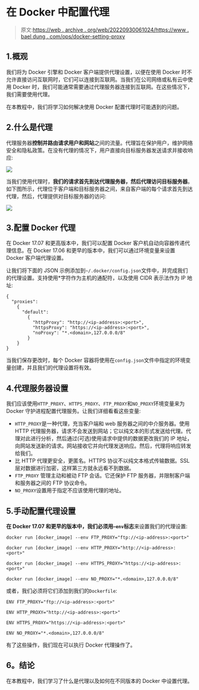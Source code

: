 # 在 Docker 中配置代理

> 原文:[https://web . archive . org/web/20220930061024/https://www . bael dung . com/ops/docker-setting-proxy](https://web.archive.org/web/20220930061024/https://www.baeldung.com/ops/docker-setting-proxy)

## 1.概观

我们将为 Docker 引擎和 Docker 客户端提供代理设置，以便在使用 Docker 时不允许直接访问互联网时，它们可以连接到互联网。当我们在公司网络或私有云中使用 Docker 时，我们可能通常需要通过代理服务器连接到互联网。在这些情况下，我们需要使用代理。

在本教程中，我们将学习如何解决使用 Docker 配置代理时可能遇到的问题。

## 2.什么是代理

代理服务器**控制并路由请求用户和网站**之间的流量。代理旨在保护用户，维护网络安全和隐私政策。在没有代理的情况下，用户直接向目标服务器发送请求并接收响应:

[![](../Images/b5d4dd7591860e733dd89e072c878f16.png)](/web/20220727020745/https://www.baeldung.com/wp-content/uploads/2022/05/docker-proxy-2.png)

当我们使用代理时，**我们的请求首先到达代理服务器，然后代理访问目标服务器**。如下图所示，代理位于客户端和目标服务器之间，来自客户端的每个请求首先到达代理，然后，代理提供对目标服务器的访问:

[![](../Images/81b15296394821dc4ebfe6020cfca452.png)](/web/20220727020745/https://www.baeldung.com/wp-content/uploads/2022/05/docker-proxy-1.png)

## 3.配置 Docker 代理

在 Docker 17.07 和更高版本中，我们可以配置 Docker 客户机自动向容器传递代理信息。在 Docker 17.06 和更早的版本中，我们可以通过环境变量来设置 Docker 客户端代理设置。

让我们将下面的 JSON 示例添加到`~/.docker/config.json`文件中，并完成我们的代理设置。支持使用*字符作为主机的通配符，以及使用 CIDR 表示法作为 IP 地址:

```
{ 
  "proxies":
    { 
      "default": 
        { 
          "httpProxy": "http://<ip-address>:<port>", 
          "httpsProxy": "https://<ip-address>:<port>", 
          "noProxy": "*.<domain>,127.0.0.0/8" 
        } 
    } 
} 
```

当我们保存更改时，每个 Docker 容器将使用在`config.json`文件中指定的环境变量创建，并且我们的代理设置将有效。

## 4.代理服务器设置

我们应该使用`HTTP_PROXY`、`HTTPS_PROXY`、`FTP_PROXY`和`NO_PROXY`环境变量来为 Docker 守护进程配置代理服务。让我们详细看看这些变量:

*   `HTTP_PROXY`是一种代理，充当客户端和 web 服务器之间的中介服务器。使用 HTTP 代理服务器，请求不会发送到网站；它以纯文本的形式发送给代理。代理对此进行分析，然后通过(可选)使用请求中提供的数据更改我们的 IP 地址，向网站发送新的请求。网站接收它并向代理发送响应。然后，代理将响应转发给我们。
*   比 HTTP 代理更安全，更匿名。HTTPS 协议不以纯文本格式传输数据。SSL 层对数据进行加密，这样第三方就永远看不到数据。
*   `FTP_PROXY` 管理主动和被动 FTP 会话。它还保护 FTP 服务器，并限制客户端和服务器之间的 FTP 协议命令。
*   `NO_PROXY`设置用于指定不应该使用代理的地址。

## 5.手动配置代理设置

**在 Docker 17.07 和更早的版本中，我们必须用`–env`标志**来设置我们的代理设置:

```
docker run [docker_image] --env FTP_PROXY="ftp://<ip-address>:<port>"
```

```
docker run [docker_image] --env HTTP_PROXY="http://<ip-address>:<port>"
```

```
docker run [docker_image] --env HTTPS_PROXY="https://<ip-address>:<port>"
```

```
docker run [docker_image] --env NO_PROXY="*.<domain>,127.0.0.0/8"
```

或者，我们必须将它们添加到我们的`Dockerfile`:

```
ENV FTP_PROXY="ftp://<ip-address>:<port>"
```

```
ENV HTTP_PROXY="http://<ip-address>:<port>"
```

```
ENV HTTPS_PROXY="https://<ip-address>:<port>"
```

```
ENV NO_PROXY="*.<domain>,127.0.0.0/8"
```

有了这些操作，我们现在可以执行 Docker 代理操作了。

## **6。结论**

在本教程中，我们学习了什么是代理以及如何在不同版本的 Docker 中设置代理。